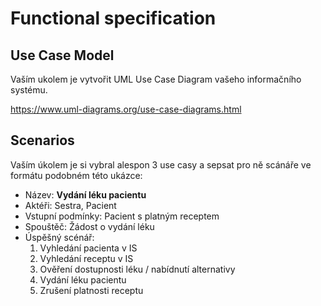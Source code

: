 # Functional specification

## Use Case Model

Vaším ukolem je vytvořit UML Use Case Diagram vašeho informačního systému.

https://www.uml-diagrams.org/use-case-diagrams.html 

## Scenarios

Vaším úkolem je si vybral alespon 3 use casy a sepsat pro ně scánáře ve formátu podobném této ukázce:

* Název: **Vydání léku pacientu**
* Aktéři: Sestra, Pacient
* Vstupní podmínky: Pacient s platným receptem
* Spouštěč: Žádost o vydání léku
* Úspěšný scénář:
  1. Vyhledání pacienta v IS
  1. Vyhledání receptu v IS
  1. Ověření dostupnosti léku / nabídnutí alternativy
  1. Vydání léku pacientu
  1. Zrušení platnosti receptu

  
